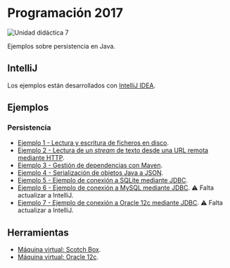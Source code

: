 # Programación 2017

![Unidad didáctica 7](https://img.shields.io/badge/UD-7-a4c639.svg)

Ejemplos sobre persistencia en Java.

## IntelliJ

Los ejemplos están desarrollados con [IntelliJ IDEA](https://www.jetbrains.com/idea/).

## Ejemplos

### Persistencia

- [Ejemplo 1 - Lectura y escritura de ficheros en disco](./01_ficheros/).
- [Ejemplo 2 - Lectura de un *stream* de texto desde una URL remota mediante HTTP](./02_http/).
- [Ejemplo 3 - Gestión de dependencias con Maven](./03_maven/).
- [Ejemplo 4 - Serialización de objetos Java a JSON](./04_json/).
- [Ejemplo 5 - Ejemplo de conexión a SQLite mediante JDBC](./05_sqlite/).
- [Ejemplo 6 - Ejemplo de conexión a MySQL mediante JDBC](./06_mysql/). ⚠ Falta actualizar a IntelliJ.️
- [Ejemplo 7 - Ejemplo de conexión a Oracle 12c mediante JDBC](./07_oracle/). ⚠ Falta actualizar a IntelliJ.

## Herramientas

- [Máquina virtual: Scotch Box](https://github.com/Egibide/scotch-box).
- [Máquina virtual: Oracle 12c](https://github.com/Egibide/vagrant-oracle-12-ee-linux).
